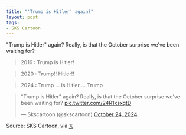 ```yaml
---
title: "'Trump is Hitler' again?"
layout: post
tags:
- SKS Cartoon
---
```


"Trump is Hitler" again? Really, is that the October surprise we've been waiting for?

> 2016
> : Trump is Hitler!

> 2020
> : Trump!! Hitler!!

> 2024
> : Trump ... is Hitler ... Trump

<blockquote class="twitter-tweet"><p lang="en" dir="ltr">&quot;Trump is Hitler&quot; again? Really, is that the October surprise we&#39;ve been waiting for? <a href="https://t.co/24R1xsxqtD">pic.twitter.com/24R1xsxqtD</a></p>&mdash; Skscartoon (@skscartoon) <a href="https://twitter.com/skscartoon/status/1849416373736292689?ref_src=twsrc%5Etfw">October 24, 2024</a></blockquote> <script async src="https://platform.twitter.com/widgets.js" charset="utf-8"></script>

Source: SKS Cartoon, via [𝕏](https://x.com)
